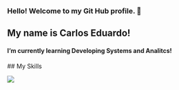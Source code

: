 ### Hello! Welcome to my Git Hub profile. 👋
## My name is Carlos Eduardo!

<h4>I’m currently learning Developing Systems and Analitcs!</h4> 
## My Skills

<p align="left">
  <a href="https://skillicons.dev">
    <img src="https://skillicons.dev/icons?i=html,css,bootstrap,js,cpp,java" />
  </a>
</p>

